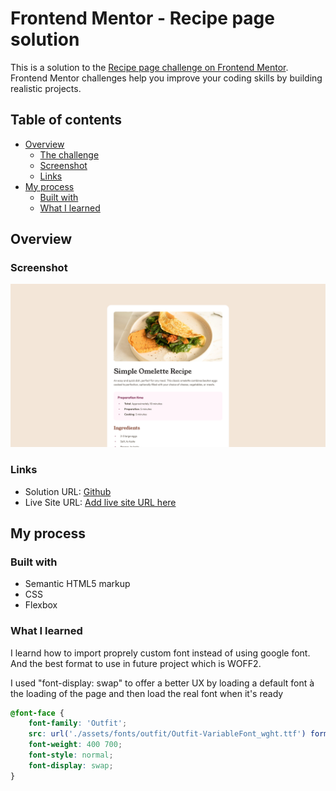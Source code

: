 # Frontend Mentor - Recipe page solution

This is a solution to the [Recipe page challenge on Frontend Mentor](https://www.frontendmentor.io/challenges/recipe-page-KiTsR8QQKm). Frontend Mentor challenges help you improve your coding skills by building realistic projects.

## Table of contents

-   [Overview](#overview)
    -   [The challenge](#the-challenge)
    -   [Screenshot](#screenshot)
    -   [Links](#links)
-   [My process](#my-process)
    -   [Built with](#built-with)
    -   [What I learned](#what-i-learned)

## Overview

### Screenshot

![](./screenshot.png)

### Links

-   Solution URL: [Github](https://gaetant15.github.io/FEM-newbie---recipe-page-main/)
-   Live Site URL: [Add live site URL here](https://your-live-site-url.com)

## My process

### Built with

-   Semantic HTML5 markup
-   CSS
-   Flexbox

### What I learned

I learnd how to import proprely custom font instead of using google font. And the best format to use in future project which is WOFF2.

I used "font-display: swap" to offer a better UX by loading a default font à the loading of the page and then load the real font when it's ready

```css
@font-face {
    font-family: 'Outfit';
    src: url('./assets/fonts/outfit/Outfit-VariableFont_wght.ttf') format('truetype-variations');
    font-weight: 400 700;
    font-style: normal;
    font-display: swap;
}
```
